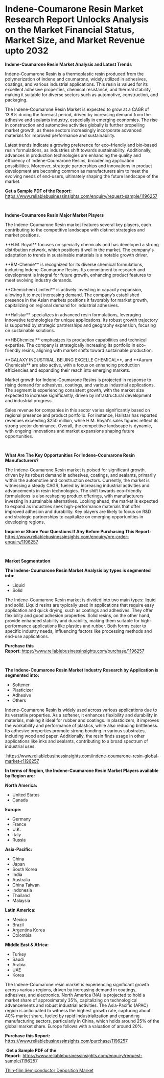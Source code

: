 <p><h1>Indene-Coumarone Resin Market Research Report Unlocks Analysis on the Market Financial Status, Market Size, and Market Revenue upto 2032</h1></p><p><strong>Indene-Coumarone Resin Market Analysis and Latest Trends</strong></p>
<p><p>Indene-Coumarone Resin is a thermoplastic resin produced from the polymerization of indene and coumarone, widely utilized in adhesives, coatings, and various industrial applications. This resin is valued for its excellent adhesive properties, chemical resistance, and thermal stability, making it suitable for diverse sectors such as automotive, construction, and packaging.</p><p>The Indene-Coumarone Resin Market is expected to grow at a CAGR of 13.8% during the forecast period, driven by increasing demand from the adhesive and sealants industry, especially in emerging economies. The rise in construction and automotive activities globally is further propelling market growth, as these sectors increasingly incorporate advanced materials for improved performance and sustainability.</p><p>Latest trends indicate a growing preference for eco-friendly and bio-based resin formulations, as industries shift towards sustainability. Additionally, advances in production technologies are enhancing the quality and efficiency of Indene-Coumarone Resins, broadening application possibilities. Moreover, strategic partnerships and innovations in product development are becoming common as manufacturers aim to meet the evolving needs of end-users, ultimately shaping the future landscape of the market.</p></p>
<p><strong>Get a Sample PDF of the Report:&nbsp;</strong> <a href="https://www.reliablebusinessinsights.com/enquiry/request-sample/1196257?utm_campaign=2940&utm_medium=2&utm_source=Github&utm_content=ia&utm_term=22032025&utm_id=indene-coumarone-resin">https://www.reliablebusinessinsights.com/enquiry/request-sample/1196257</a></p>
<p>&nbsp;</p>
<p><strong>Indene-Coumarone Resin Major Market Players</strong></p>
<p><p>The Indene-Coumarone Resin market features several key players, each contributing to the competitive landscape with distinct strategies and market positions. </p><p>**H.M. Royal** focuses on specialty chemicals and has developed a strong distribution network, which positions it well in the market. The company's adaptation to trends in sustainable materials is a notable growth driver.</p><p>**BM-Chemie** is recognized for its diverse chemical formulations, including Indene-Coumarone Resins. Its commitment to research and development is integral for future growth, enhancing product features to meet evolving industry demands.</p><p>**Chemichem Limited** is actively investing in capacity expansion, allowing it to meet increasing demand. The company’s established presence in the Asian markets positions it favorably for market growth, capitalizing on regional demand for industrial adhesives.</p><p>**Hallstar** specializes in advanced resin formulations, leveraging innovative technologies for unique applications. Its robust growth trajectory is supported by strategic partnerships and geography expansion, focusing on sustainable solutions.</p><p>**HBChemical** emphasizes its production capabilities and technical expertise. The company is strategically increasing its portfolio in eco-friendly resins, aligning with market shifts toward sustainable production.</p><p>**GALAXY INDUSTRIAL, BEIJING EXCELLE CHEMICAL**, and **Aurum Chemicals** are also active, with a focus on enhancing production efficiencies and expanding their reach into emerging markets.</p><p>Market growth for Indene-Coumarone Resins is projected in response to rising demand for adhesives, coatings, and various industrial applications. The segment is experiencing consistent growth, with the market size expected to increase significantly, driven by infrastructural development and industrial progress.</p><p>Sales revenue for companies in this sector varies significantly based on regional presence and product portfolio. For instance, Hallstar has reported revenues exceeding $250 million, while H.M. Royal's sales figures reflect its strong sector dominance. Overall, the competitive landscape is dynamic, with ongoing innovations and market expansions shaping future opportunities.</p></p>
<p>&nbsp;</p>
<p><strong>What Are The Key Opportunities For Indene-Coumarone Resin Manufacturers?</strong></p>
<p><p>The Indene-Coumarone Resin market is poised for significant growth, driven by its robust demand in adhesives, coatings, and sealants, primarily within the automotive and construction sectors. Currently, the market is witnessing a steady CAGR, fueled by increasing industrial activities and advancements in resin technologies. The shift towards eco-friendly formulations is also reshaping product offerings, with manufacturers investing in sustainable alternatives. Looking ahead, the market is expected to expand as industries seek high-performance materials that offer improved adhesion and durability. Key players are likely to focus on R&D and strategic partnerships to capitalize on emerging opportunities in developing regions.</p></p>
<p><strong>Inquire or Share Your Questions If Any Before Purchasing This Report:</strong> <a href="https://www.reliablebusinessinsights.com/enquiry/pre-order-enquiry/1196257?utm_campaign=2940&utm_medium=2&utm_source=Github&utm_content=ia&utm_term=22032025&utm_id=indene-coumarone-resin">https://www.reliablebusinessinsights.com/enquiry/pre-order-enquiry/1196257</a></p>
<p>&nbsp;</p>
<p><strong>Market Segmentation</strong></p>
<p><strong>The Indene-Coumarone Resin Market Analysis by types is segmented into:</strong></p>
<p><ul><li>Liquid</li><li>Solid</li></ul></p>
<p><p>The Indene-Coumarone Resin market is divided into two main types: liquid and solid. Liquid resins are typically used in applications that require easy application and quick drying, such as coatings and adhesives. They offer flexibility and good adhesion properties. Solid resins, on the other hand, provide enhanced stability and durability, making them suitable for high-performance applications like plastics and rubber. Both forms cater to specific industry needs, influencing factors like processing methods and end-use applications.</p></p>
<p><strong>Purchase this Report:&nbsp;</strong><a href="https://www.reliablebusinessinsights.com/purchase/1196257?utm_campaign=2940&utm_medium=2&utm_source=Github&utm_content=ia&utm_term=22032025&utm_id=indene-coumarone-resin">https://www.reliablebusinessinsights.com/purchase/1196257</a></p>
<p>&nbsp;</p>
<p><strong>The Indene-Coumarone Resin Market Industry Research by Application is segmented into:</strong></p>
<p><ul><li>Softener</li><li>Plasticizer</li><li>Adhesive</li><li>Others</li></ul></p>
<p><p>Indene-Coumarone Resin is widely used across various applications due to its versatile properties. As a softener, it enhances flexibility and durability in materials, making it ideal for rubber and coatings. In plasticizers, it improves the workability and performance of plastics, while also reducing brittleness. Its adhesive properties promote strong bonding in various substrates, including wood and paper. Additionally, the resin finds usage in other applications like inks and sealants, contributing to a broad spectrum of industrial uses.</p></p>
<p><a href="https://www.reliablebusinessinsights.com/indene-coumarone-resin-global-market-r1196257?utm_campaign=2940&utm_medium=2&utm_source=Github&utm_content=ia&utm_term=22032025&utm_id=indene-coumarone-resin">&nbsp;https://www.reliablebusinessinsights.com/indene-coumarone-resin-global-market-r1196257</a></p>
<p><strong>In terms of Region, the Indene-Coumarone Resin Market Players available by Region are:</strong></p>
<p>
    <p> <strong> North America: </strong>
        <ul>
            <li>United States</li>
            <li>Canada</li>
        </ul>
        </p> 
    <p> <strong> Europe: </strong>
        <ul>
            <li>Germany</li>
            <li>France</li>
            <li>U.K.</li>
            <li>Italy</li>
            <li>Russia</li>
        </ul>
        </p> 
    <p> <strong> Asia-Pacific: </strong>
        <ul>
            <li>China</li>
            <li>Japan</li>
            <li>South Korea</li>
            <li>India</li>
            <li>Australia</li>
            <li>China Taiwan</li>
            <li>Indonesia</li>
            <li>Thailand</li>
            <li>Malaysia</li>
        </ul>
        </p> 
    <p> <strong> Latin America: </strong>
        <ul>
            <li>Mexico</li>
            <li>Brazil</li>
            <li>Argentina Korea</li>
            <li>Colombia</li>
        </ul>
        </p> 
    <p> <strong> Middle East & Africa: </strong>
        <ul>
            <li>Turkey</li>
            <li>Saudi</li>
            <li>Arabia</li>
            <li>UAE</li>
            <li>Korea</li>
        </ul>
    </p>
    </p>
<p><p>The Indene-Coumarone resin market is experiencing significant growth across various regions, driven by increasing demand in coatings, adhesives, and electronics. North America (NA) is projected to hold a market share of approximately 35%, capitalizing on technological advancements and robust industrial activities. The Asia-Pacific (APAC) region is anticipated to witness the highest growth rate, capturing about 40% market share, fueled by rapid industrialization and expanding manufacturing sectors, particularly in China, which holds around 25% of the global market share. Europe follows with a valuation of around 20%.</p></p>
<p><strong>Purchase this Report: </strong><a href="https://www.reliablebusinessinsights.com/purchase/1196257?utm_campaign=2940&utm_medium=2&utm_source=Github&utm_content=ia&utm_term=22032025&utm_id=indene-coumarone-resin">https://www.reliablebusinessinsights.com/purchase/1196257</a></p>
<p>&nbsp;<strong>Get a Sample PDF of the Report:&nbsp;&nbsp;</strong><a href="https://www.reliablebusinessinsights.com/enquiry/request-sample/1196257?utm_campaign=2940&utm_medium=2&utm_source=Github&utm_content=ia&utm_term=22032025&utm_id=indene-coumarone-resin">https://www.reliablebusinessinsights.com/enquiry/request-sample/1196257</a></p>
<p><strong></strong></p>
<p><p><a href="https://github.com/lateshab69/Market-Research-Report-List-1/blob/main/thin-film-semiconductor-deposition-market.md?utm_campaign=2940&utm_medium=2&utm_source=Github&utm_content=ia&utm_term=22032025&utm_id=indene-coumarone-resin">Thin-film Semiconductor Deposition Market</a></p></p>